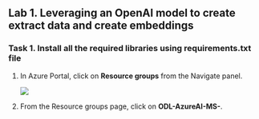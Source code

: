 ## Lab 1. Leveraging an OpenAI model to create extract data and create embeddings


### Task 1. Install all the required libraries using requirements.txt file


1. In Azure Portal, click on **Resource groups** from the Navigate panel.

   ![](https://raw.githubusercontent.com/CloudLabsAI-Azure/Migrating-DB-from-Single-Server-To-Flexible-Postgres/main/Images/E2T1S8.png)

1. From the Resource groups page, click on **ODL-AzureAI-MS-<inject key="PostGre SQL Password" enableCopy="false"/>**.
